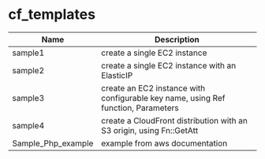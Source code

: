 # cf_templates

| Name | Description |
|------|-------------|
|sample1|create a single EC2 instance|
|sample2|create a single EC2 instance with an ElasticIP|
|sample3|create an EC2 instance with configurable key name, using Ref function, Parameters|
|sample4|create a CloudFront distribution with an S3 origin, using Fn::GetAtt|
|Sample_Php_example|example from aws documentation|